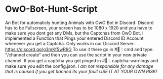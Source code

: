 # OwO-Bot-Hunt-Script
An Bot for automaticly hunting Animals with OwO Bot in Discord.
Discord has to be Fullscreen, your screen has to be 1080 x 1920 and you have to make sure you dont get any DMs, but the Captchas from OwO Bot. I implemented a Function that Pings your entered Discord ID Account whenever you get a Captcha. Only works in our Discord Server: https://discord.gg/g3mKf5wR9G
To use it there go in #🤖︱cmd and type: "/channel create" and then you can use the script in your new private channel.
If you get a captcha you get pinged in #🛑︱captcha-warnings and make sure you edit the config.json.
*I am not responsible for any damage that is caused if you get banned its your fault USE IT AT YOUR OWN RISK!*

